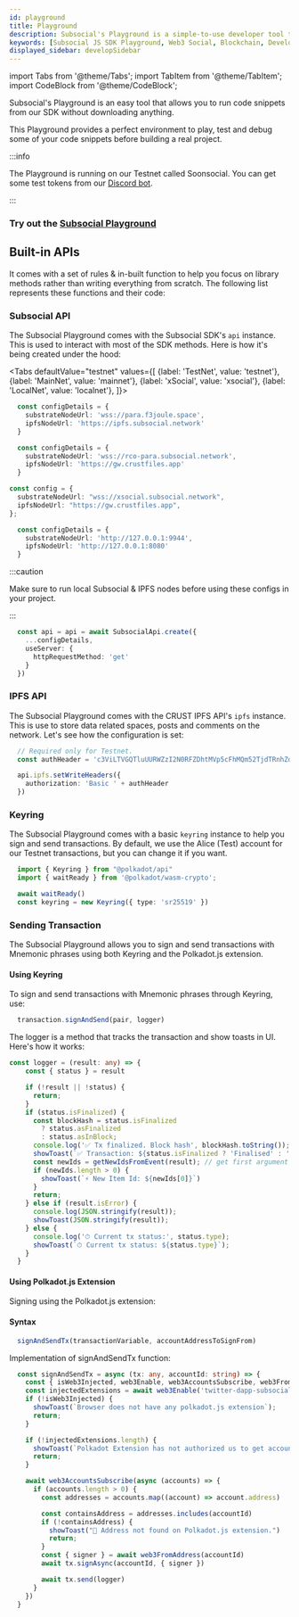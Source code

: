 ```yaml
---
id: playground
title: Playground
description: Subsocial's Playground is a simple-to-use developer tool that allows you to run code snippets from our SDK in seconds, all without downloading anything.
keywords: [Subsocial JS SDK Playground, Web3 Social, Blockchain, Developers, Subsocial]
displayed_sidebar: developSidebar
---
```


<head>
  <title>Subsocial SDK Playground - Run code snippets online</title>
</head>

import Tabs from '@theme/Tabs';
import TabItem from '@theme/TabItem';
import CodeBlock from '@theme/CodeBlock';

Subsocial's Playground is an easy tool that allows you to run code snippets from our SDK without downloading anything.

This Playground provides a perfect environment to play, test and debug some of your code snippets before building a real project. 

:::info

The Playground is running on our Testnet called Soonsocial. You can get some test tokens from our [Discord bot](https://discord.gg/JRTMTtPK).

:::

### Try out the [Subsocial Playground](https://play.subsocial.network/)

## Built-in APIs
It comes with a set of rules & in-built function to help you focus on library methods rather than writing everything from scratch. The following list represents these functions and their code: 

### Subsocial API
The Subsocial Playground comes with the Subsocial SDK's `api` instance. This is used to interact with most of the SDK methods. Here is how it's being created under the hood:

<Tabs
  defaultValue="testnet"
  values={[
    {label: 'TestNet', value: 'testnet'},
    {label: 'MainNet', value: 'mainnet'},
    {label: 'xSocial', value: 'xsocial'},
    {label: 'LocalNet', value: 'localnet'},
  ]}>
  <TabItem value="mainnet">

```ts
  const configDetails = {
    substrateNodeUrl: 'wss://para.f3joule.space',
    ipfsNodeUrl: 'https://ipfs.subsocial.network'
  }
```

  </TabItem>
  <TabItem value="testnet">

```ts
  const configDetails = {
    substrateNodeUrl: 'wss://rco-para.subsocial.network',
    ipfsNodeUrl: 'https://gw.crustfiles.app'
  }
```

  </TabItem>
  <TabItem value="xsocial">

```ts
const config = {
  substrateNodeUrl: "wss://xsocial.subsocial.network",
  ipfsNodeUrl: "https://gw.crustfiles.app",
};
```

  </TabItem>
  <TabItem value="localnet">

```ts
  const configDetails = {
    substrateNodeUrl: 'http://127.0.0.1:9944',
    ipfsNodeUrl: 'http://127.0.0.1:8080'
  }
```
:::caution

Make sure to run local Subsocial & IPFS nodes before using these configs in your project.

:::
  </TabItem>
</Tabs>

```typescript
  const api = api = await SubsocialApi.create({
    ...configDetails,
    useServer: {
      httpRequestMethod: 'get'
    }
  })
```

### IPFS API
The Subsocial Playground comes with the CRUST IPFS API's `ipfs` instance. This is use to store data related spaces, posts and comments on the network. Let's see how the configuration is set:


```typescript
  // Required only for Testnet.
  const authHeader = 'c3ViLTVGQTluUURWZzI2N0RFZDhtMVp5cFhMQm52TjdTRnhZd1Y3bmRxU1lHaU45VFRwdToweDEwMmQ3ZmJhYWQwZGUwNzFjNDFmM2NjYzQzYmQ0NzIxNzFkZGFiYWM0MzEzZTc5YTY3ZWExOWM0OWFlNjgyZjY0YWUxMmRlY2YyNzhjNTEwZGY4YzZjZTZhYzdlZTEwNzY2N2YzYTBjZjM5OGUxN2VhMzAyMmRkNmEyYjc1OTBi';

  api.ipfs.setWriteHeaders({
    authorization: 'Basic ' + authHeader
  })
```

### Keyring
The Subsocial Playground comes with a basic `keyring` instance to help you sign and send transactions. By default, we use the Alice (Test) account for our Testnet transactions, but you can change it if you want. 


```typescript
  import { Keyring } from "@polkadot/api"
  import { waitReady } from '@polkadot/wasm-crypto';

  await waitReady()
  const keyring = new Keyring({ type: 'sr25519' })
```

### Sending Transaction
The Subsocial Playground allows you to sign and send transactions with Mnemonic phrases using both Keyring and the Polkadot.js extension. 

#### Using Keyring
To sign and send transactions with Mnemonic phrases through Keyring, use:

```typescript
  transaction.signAndSend(pair, logger) 
```

The logger is a method that tracks the transaction and show toasts in UI. Here's how it works:

```typescript
const logger = (result: any) => {
    const { status } = result

    if (!result || !status) {
      return;
    }
    if (status.isFinalized) {
      const blockHash = status.isFinalized
        ? status.asFinalized
        : status.asInBlock;
      console.log('✅ Tx finalized. Block hash', blockHash.toString());
      showToast(`✅ Transaction: ${status.isFinalized ? 'Finalised' : 'Added in Block'}`);
      const newIds = getNewIdsFromEvent(result); // get first argument from array.
      if (newIds.length > 0) {
        showToast(`⚡️ New Item Id: ${newIds[0]}`)
      }
      return;
    } else if (result.isError) {
      console.log(JSON.stringify(result));
      showToast(JSON.stringify(result));
    } else {
      console.log('⏱ Current tx status:', status.type);
      showToast(`⏱ Current tx status: ${status.type}`);
    }
  }
```

#### Using Polkadot.js Extension
Signing using the Polkadot.js extension: 

#### Syntax

```typescript
  signAndSendTx(transactionVariable, accountAddressToSignFrom)
```

Implementation of signAndSendTx function: 

```typescript
  const signAndSendTx = async (tx: any, accountId: string) => {
    const { isWeb3Injected, web3Enable, web3AccountsSubscribe, web3FromAddress } = await import('@polkadot/extension-dapp')
    const injectedExtensions = await web3Enable('twitter-dapp-subsocial')
    if (!isWeb3Injected) {
      showToast(`Browser does not have any polkadot.js extension`);
      return;
    }

    if (!injectedExtensions.length) {
      showToast(`Polkadot Extension has not authorized us to get accounts`);
      return;
    }

    await web3AccountsSubscribe(async (accounts) => {
      if (accounts.length > 0) {
        const addresses = accounts.map((account) => account.address)

        const containsAddress = addresses.includes(accountId)
        if (!containsAddress) {
          showToast("😬 Address not found on Polkadot.js extension.")
          return;
        }
        const { signer } = await web3FromAddress(accountId)
        await tx.signAsync(accountId, { signer })

        await tx.send(logger)
      }
    })
  }
```